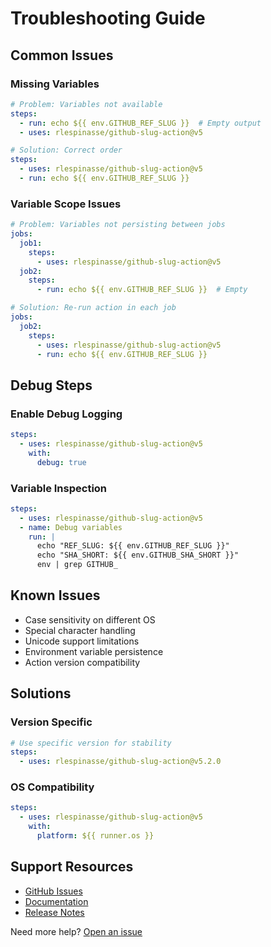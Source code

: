 # Troubleshooting Guide

## Common Issues

### Missing Variables

```yaml
# Problem: Variables not available
steps:
  - run: echo ${{ env.GITHUB_REF_SLUG }}  # Empty output
  - uses: rlespinasse/github-slug-action@v5

# Solution: Correct order
steps:
  - uses: rlespinasse/github-slug-action@v5
  - run: echo ${{ env.GITHUB_REF_SLUG }}
```

### Variable Scope Issues

```yaml
# Problem: Variables not persisting between jobs
jobs:
  job1:
    steps:
      - uses: rlespinasse/github-slug-action@v5
  job2:
    steps:
      - run: echo ${{ env.GITHUB_REF_SLUG }}  # Empty

# Solution: Re-run action in each job
jobs:
  job2:
    steps:
      - uses: rlespinasse/github-slug-action@v5
      - run: echo ${{ env.GITHUB_REF_SLUG }}
```

## Debug Steps

### Enable Debug Logging

```yaml
steps:
  - uses: rlespinasse/github-slug-action@v5
    with:
      debug: true
```

### Variable Inspection

```yaml
steps:
  - uses: rlespinasse/github-slug-action@v5
  - name: Debug variables
    run: |
      echo "REF_SLUG: ${{ env.GITHUB_REF_SLUG }}"
      echo "SHA_SHORT: ${{ env.GITHUB_SHA_SHORT }}"
      env | grep GITHUB_
```

## Known Issues

- Case sensitivity on different OS
- Special character handling
- Unicode support limitations
- Environment variable persistence
- Action version compatibility

## Solutions

### Version Specific

```yaml
# Use specific version for stability
steps:
  - uses: rlespinasse/github-slug-action@v5.2.0
```

### OS Compatibility

```yaml
steps:
  - uses: rlespinasse/github-slug-action@v5
    with:
      platform: ${{ runner.os }}
```

## Support Resources

- [GitHub Issues](https://github.com/rlespinasse/github-slug-action/issues)
- [Documentation](https://github.com/rlespinasse/github-slug-action/blob/main/README.md)
- [Release Notes](https://github.com/rlespinasse/github-slug-action/releases)

Need more help? [Open an issue](https://github.com/rlespinasse/github-slug-action/issues/new)
